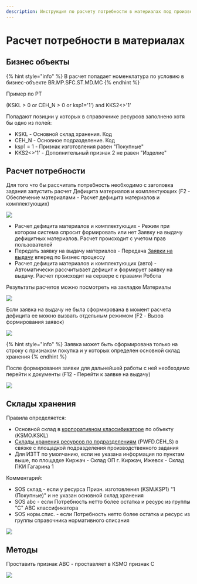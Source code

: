 ```yaml
---
description: Инструкция по расчету потребности в материалах под производственные задания
---
```


# Расчет потребности в материалах

## Бизнес объекты

{% hint style="info" %}
В расчет попадает номенклатура по условию в бизнес-объекте BR.MP.SFC.ST.MD.MC
{% endhint %}

Пример по РТ

(KSKL > 0 or CEH\_N > 0 or ksp1='1') and KKS2<>'1'

Попадают позиции у которых в справочнике ресурсов заполнено хотя бы одно из полей:

* KSKL - Основной склад хранения. Код
* CEH\_N - Основное подразделение. Код
* ksp1 = 1 - Признак изготовления равен "Покупные"
* KKS2<>'1' - Дополнительный признак 2 не равен "Изделие"

## Расчет потребности

Для того что бы рассчитать потребность необходимо с заголовка задания запустить расчет Дефицита материалов и комплектующих (F2 - Обеспечение материалами - Расчет дефицита материалов и комплектующих)&#x20;

![](<../../.gitbook/assets/image (288).png>)

* Расчет дефицита материалов и комплектующих - Режим при котором система спросит формировать или нет Заявку на выдачу дефицитных материалов. Расчет происходит с учетом прав пользователей
* Передать заявку на выдачу материалов - Передача [Заявки на выдачу](zayavka-na-vydachu-materialov-1.md) вперед по Бизнес процессу
* Расчет дефицита материалов и комплектующих (авто) - Автоматически рассчитывает дефицит и формирует заявку на выдачу. Расчет происходит на сервере с правами Робота

Результаты расчетов можно посмотреть на закладке Материалы

![](<../../.gitbook/assets/image (292).png>)

Если заявка на выдачу не была сформирована в момент расчета дефицита ее можно вызвать отдельным режимом (F2 - Вызов формирования заявок)

![](<../../.gitbook/assets/image (324).png>)

{% hint style="info" %}
Заявка может быть сформирована только на строку с признаком покупка и у которых определен основной склад хранения
{% endhint %}

После формирования заявки для дальнейшей работы с ней необходимо перейти к документы (F12 - Перейти к заявке на выдачу)

![](<../../.gitbook/assets/image (986).png>)

## Склады хранения

Правила определяется:

* Основной склад в [корпоративном классификаторе](../../upravlenie-mdm/klassifikator-resursov/master-dannye/trebovaniya-k-nomenklature-dannye-ploshadok.md) по объекту (KSMO.KSKL)
* [Склады хранения ресурсов по подразделениям](../../upravlenie-zakupkami/nsi/spravochnik-skladov-dlya-prikhodovaniya.md) (PWFD.CEH\_S) в связке с площадкой подразделения производственного задания
* Для ИЗТТ по умолчанию, если не указана информация по пунктам выше, по площадке Киржач - Склад ОП г. Киржач, Ижевск - Склад ПКИ Гагарина 1

Комментарий:

* SOS склад - если у ресурса Призн. изготовления (KSM.KSP1) "1 (Покупные)" и не указан основной склад хранения
* SOS abc - если Потребность нетто более остатка и ресурс из группы "C" ABC классификатора
* SOS норм.спис. - если Потребность нетто более остатка и ресурс из группы справочника нормативного списания

![](<../../.gitbook/assets/image (65).png>)

## Методы

Проставить признак ABC - проставляет в KSMO признак С

![](<../../.gitbook/assets/image (574).png>)

